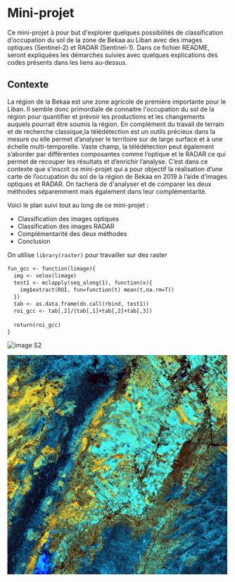 # Mini-projet

Ce mini-projet à pour but d'explorer quelques possibilités de classification d'occupation du sol de la zone de Bekaa au Liban avec des images optiques (Sentinel-2) et RADAR (Sentinel-1). Dans ce fichier README, seront expliquées les démarches suivies avec quelques explications des codes présents dans les liens au-dessus.


## Contexte

La région de la Bekaa est une zone agricole de première importante pour le Liban. Il semble donc primordiale de connaitre l'occupation du sol de la région pour quantifier et prévoir les productions et les changements auquels pourrait être soumis la région. En complément du travail de terrain et de recherche classique,la télédétection est un outils précieux dans la mesure ou elle permet d’analyser le territoire sur de large surface et à une échelle multi-temporelle. Vaste champ, la télédétection peut également s’aborder par différentes composantes comme l’optique et le RADAR ce qui permet de recouper les résultats et d’enrichir l’analyse. 
C’est dans ce contexte que s’inscrit ce mini-projet qui a pour objectif la réalisation d’une carte de l’occupation du sol de la région de Bekaa en 2019 à l’aide d’images optiques et RADAR. On tachera de d'analyser et de comparer les deux méthodes séparemment mais également dans leur complémentarité. 

Voici le plan suivi tout au long de ce mini-projet :

* Classification des images optiques
* Classification des images RADAR
* Complémentarité des deux méthodes
* Conclusion

















On utilise `library(raster)` pour travailler sur des raster

```
fun_gcc <- function(limage){
  img <- velox(limage)
  test1 <- mclapply(seq_along(1), function(x){
    img$extract(ROI, fun=function(t) mean(t,na.rm=T))
  })
  tab <- as.data.frame(do.call(rbind, test1))
  roi_gcc <- tab[,2]/(tab[,1]+tab[,2]+tab[,3])
  
  return(roi_gcc)
}
```



![image S2](file:///Users/hugotreuildussouet/Desktop/IMG_4363.jpg)


<img src="images/Rplot.jpeg" width="500">
